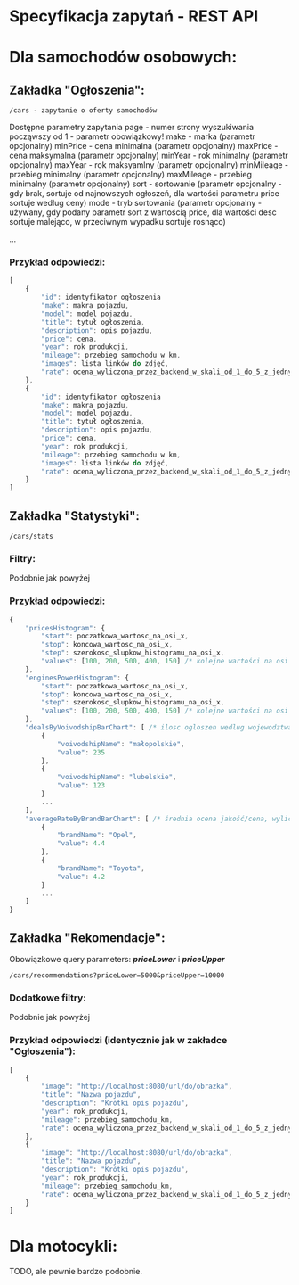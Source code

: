 # Specyfikacja zapytań - REST API

# Dla samochodów osobowych:
## Zakładka "Ogłoszenia":

```
/cars - zapytanie o oferty samochodów
```
Dostępne parametry zapytania
page - numer strony wyszukiwania począwszy od 1 - parametr obowiązkowy!
make - marka (parametr opcjonalny)
minPrice - cena minimalna (parametr opcjonalny)
maxPrice - cena maksymalna (parametr opcjonalny)
minYear - rok minimalny (parametr opcjonalny)
maxYear - rok maksyamlny (parametr opcjonalny)
minMileage - przebieg minimalny (parametr opcjonalny)
maxMileage - przebieg minimalny (parametr opcjonalny)
sort - sortowanie (parametr opcjonalny - gdy brak, sortuje od najnowszych ogłoszeń, dla wartości parametru price sortuje według ceny)
mode - tryb sortowania (parametr opcjonalny - używany, gdy podany parametr sort z wartością price, dla wartości desc sortuje malejąco, w przeciwnym wypadku sortuje rosnąco)

...

### Przykład odpowiedzi:
```js
[
    {
        "id": identyfikator ogłoszenia
        "make": makra pojazdu,
        "model": model pojazdu,
        "title": tytuł ogłoszenia,
        "description": opis pojazdu,
        "price": cena,
        "year": rok produkcji,
        "mileage": przebieg samochodu w km,
        "images": lista linków do zdjęć,
        "rate": ocena_wyliczona_przez_backend_w_skali_od_1_do_5_z_jednym_miejscem_po_przecinku,
    },
    {
        "id": identyfikator ogłoszenia
        "make": makra pojazdu,
        "model": model pojazdu,
        "title": tytuł ogłoszenia,
        "description": opis pojazdu,
        "price": cena,
        "year": rok produkcji,
        "mileage": przebieg samochodu w km,
        "images": lista linków do zdjęć,
        "rate": ocena_wyliczona_przez_backend_w_skali_od_1_do_5_z_jednym_miejscem_po_przecinku,
    }
]
```

## Zakładka "Statystyki":
```
/cars/stats
```

### Filtry:
Podobnie jak powyżej

### Przykład odpowiedzi:
```js
{
    "pricesHistogram": {
        "start": poczatkowa_wartosc_na_osi_x,
        "stop": koncowa_wartosc_na_osi_x,
        "step": szerokosc_slupkow_histogramu_na_osi_x,
        "values": [100, 200, 500, 400, 150] /* kolejne wartości na osi Y*/
    },
    "enginesPowerHistogram": {
        "start": poczatkowa_wartosc_na_osi_x,
        "stop": koncowa_wartosc_na_osi_x,
        "step": szerokosc_slupkow_histogramu_na_osi_x,
        "values": [100, 200, 500, 400, 150] /* kolejne wartości na osi Y */
    },
    "dealsByVoivodshipBarChart": [ /* ilosc ogloszen wedlug wojewodztwa (wykres słupkowy, posortowany) */
        {
            "voivodshipName": "małopolskie",
            "value": 235
        },
        {
            "voivodshipName": "lubelskie",
            "value": 123
        }
        ...
    ],
    "averageRateByBrandBarChart": [ /* średnia ocena jakość/cena, wyliczona, w skali od 1 do 5 (wykres słupkowy, posortowany) */
        {
            "brandName": "Opel",
            "value": 4.4
        },
        {
            "brandName": "Toyota",
            "value": 4.2
        }
        ...
    ]
}
```

## Zakładka "Rekomendacje":
Obowiązkowe query parameters: ***priceLower*** i ***priceUpper***
```
/cars/recommendations?priceLower=5000&priceUpper=10000
```

### Dodatkowe filtry:
Podobnie jak powyżej

### Przykład odpowiedzi (identycznie jak w zakładce "Ogłoszenia"):
```js
[
    {
        "image": "http://localhost:8080/url/do/obrazka",
        "title": "Nazwa pojazdu",
        "description": "Krótki opis pojazdu",
        "year": rok_produkcji,
        "mileage": przebieg_samochodu_km,
        "rate": ocena_wyliczona_przez_backend_w_skali_od_1_do_5_z_jednym_miejscem_po_przecinku,
    },
    {
        "image": "http://localhost:8080/url/do/obrazka",
        "title": "Nazwa pojazdu",
        "description": "Krótki opis pojazdu",
        "year": rok_produkcji,
        "mileage": przebieg_samochodu_km,
        "rate": ocena_wyliczona_przez_backend_w_skali_od_1_do_5_z_jednym_miejscem_po_przecinku,
    }
]
```

# Dla motocykli:
TODO, ale pewnie bardzo podobnie.
